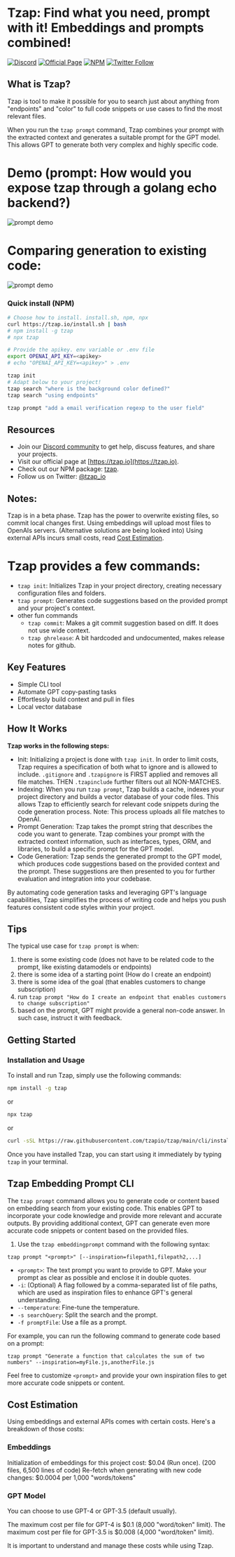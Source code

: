 # Tzap: Find what you need, prompt with it! Embeddings and prompts combined!
[![Discord](https://img.shields.io/badge/Discord-Join%20Our%20Community-blue?logo=discord&logoColor=white)](https://discord.gg/your_discord_invite_link)
[![Official Page](https://img.shields.io/badge/Official%20Page-Visit%20Our%20Site-blue?logo=internet-explorer)](https://tzap.io)
[![NPM](https://img.shields.io/badge/NPM-tzap-blue?logo=npm)](https://npmjs.com/package/tzap)
[![Twitter Follow](https://img.shields.io/twitter/follow/tzap_io?style=social)](https://twitter.com/tzap_io)
## What is Tzap?
Tzap is tool to make it possible for you to search just about anything from "endpoints" and "color" to full code snippets or use cases to find the most relevant files.

When you run the `tzap prompt` command, Tzap combines your prompt with the extracted context and generates a suitable prompt for the GPT model. This allows GPT to generate both very complex and highly specific code.

# Demo (prompt: How would you expose tzap through a golang echo backend?)
![prompt demo](https://raw.githubusercontent.com/tzapio/tzap/main/docs/promptdemo.gif)
# Comparing generation to existing code:
![prompt demo](https://raw.githubusercontent.com/tzapio/tzap/main/docs/comparison.png)
### Quick install (NPM)
```bash
# Choose how to install. install.sh, npm, npx
curl https://tzap.io/install.sh | bash
# npm install -g tzap
# npx tzap

# Provide the apikey. env variable or .env file
export OPENAI_API_KEY=<apikey>
# echo "OPENAI_API_KEY=<apikey>" > .env

tzap init
# Adapt below to your project!
tzap search "where is the background color defined?"
tzap search "using endpoints"

tzap prompt "add a email verification regexp to the user field"
```

## Resources
- Join our [Discord community](https://discord.gg/88xDVYbPVB) to get help, discuss features, and share your projects.
- Visit our official page at [https://tzap.io](https://tzap.io).
- Check out our NPM package: [tzap](https://npmjs.org/package/tzap).
- Follow us on Twitter: [@tzap_io](https://twitter.com/tzap_io)

## Notes:
Tzap is in a beta phase.
Tzap has the power to overwrite existing files, so commit local changes first. 
Using embeddings will upload most files to OpenAIs servers. (Alternative solutions are being looked into)
Using external APIs incurs small costs, read [Cost Estimation](#cost-estimation).

# Tzap provides a few commands:

- `tzap init`: Initializes Tzap in your project directory, creating necessary configuration files and folders.
- `tzap prompt`: Generates code suggestions based on the provided prompt and your project's context.
- other fun commands 
    - `tzap commit`: Makes a git commit suggestion based on diff. It does not use wide context.
    - `tzap ghrelease`: A bit hardcoded and undocumented, makes release notes for github. 

## Key Features

- Simple CLI tool
- Automate GPT copy-pasting tasks
- Effortlessly build context and pull in files
- Local vector database

## How It Works

**Tzap works in the following steps:**
- Init: Initializing a project is done with `tzap init`. In order to limit costs, Tzap requires a specification of both what to ignore and is allowed to include. `.gitignore` and `.tzapignore` is FIRST applied and removes all file matches. THEN `.tzapinclude` further filters out all NON-MATCHES.
- Indexing: When you run `tzap prompt`, Tzap builds a cache, indexes your project directory and builds a vector database of your code files. This allows Tzap to efficiently search for relevant code snippets during the code generation process. Note: This process uploads all file matches to OpenAI.
- Prompt Generation: Tzap takes the prompt string that describes the code you want to generate. Tzap combines your prompt with the extracted context information, such as interfaces, types, ORM, and libraries, to build a specific prompt for the GPT model.
- Code Generation: Tzap sends the generated prompt to the GPT model, which produces code suggestions based on the provided context and the prompt. These suggestions are then presented to you for further evaluation and integration into your codebase.

By automating code generation tasks and leveraging GPT's language capabilities, Tzap simplifies the process of writing code and helps you push features  consistent code styles within your project.

## Tips
The typical use case for `tzap prompt` is when:
1. there is some existing code (does not have to be related code to the prompt, like existing datamodels or endpoints)
2. there is some idea of a starting point (How do I create an endpoint)
3. there is some idea of the goal (that enables customers to change subscription)
4. run `tzap prompt "How do I create an endpoint that enables customers to change subscription"`
5. based on the prompt, GPT might provide a general non-code answer. In such case, instruct it with feedback.

## Getting Started

### Installation and Usage

To install and run Tzap, simply use the following commands:

```bash
npm install -g tzap
```

or 

```bash
npx tzap
```

or

```bash
curl -sSL https://raw.githubusercontent.com/tzapio/tzap/main/cli/install.sh | bash 
```

Once you have installed Tzap, you can start using it immediately by typing `tzap` in your terminal.

## Tzap Embedding Prompt CLI

The `tzap prompt` command allows you to generate code or content based on embedding search from your existing code. This enables GPT to incorporate your code knowledge and provide more relevant and accurate outputs. By providing additional context, GPT can generate even more accurate code snippets or content based on the provided files.

1. Use the `tzap embeddingprompt` command with the following syntax:
```
tzap prompt "<prompt>" [--inspiration=filepath1,filepath2,...]
```

- `<prompt>`: The text prompt you want to provide to GPT. Make your prompt as clear as possible and enclose it in double quotes.
- `-i`: (Optional) A flag followed by a comma-separated list of file paths, which are used as inspiration files to enhance GPT's general understanding.
- `--temperature`: Fine-tune the temperature.
- `-s searchQuery`: Split the search and the prompt.
- `-f promptFile`: Use a file as a prompt.

For example, you can run the following command to generate code based on a prompt:

```
tzap prompt "Generate a function that calculates the sum of two numbers" --inspiration=myFile.js,anotherFile.js
```

Feel free to customize `<prompt>` and provide your own inspiration files to get more accurate code snippets or content.

## Cost Estimation

Using embeddings and external APIs comes with certain costs. Here's a breakdown of those costs:

### Embeddings

Initialization of embeddings for this project cost: $0.04 (Run once). (200 files, 6,500 lines of code)
Re-fetch when generating with new code changes: $0.0004 per 1,000 "words/tokens"

### GPT Model

You can choose to use GPT-4 or GPT-3.5 (default usually).

The maximum cost per file for GPT-4 is $0.1 (8,000 "word/token" limit).
The maximum cost per file for GPT-3.5 is $0.008 (4,000 "word/token" limit).

It is important to understand and manage these costs while using Tzap.

